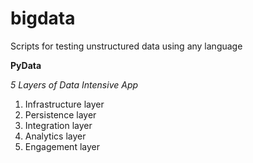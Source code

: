 bigdata
=======

Scripts for testing unstructured data using any language

**PyData**


*5 Layers of Data Intensive App*
1. Infrastructure layer
2. Persistence layer
3. Integration layer
4. Analytics layer
5. Engagement layer

